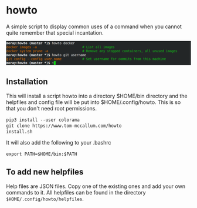 # howto

A simple script to display common uses of a command when you cannot quite remember 
that special incantation.

![howto example](img/howto1.png "HowTo Example")

## Installation

This will install a script howto into a directory $HOME/bin directory and the helpfiles and config file will
be put into $HOME/.config/howto.  This is so that you don't need root permissions.

```
pip3 install --user colorama
git clone https://www.tom-mccallum.com/howto
install.sh
```

It will also add the following to your .bashrc

```
export PATH=$HOME/bin:$PATH
```

## To add new helpfiles

Help files are JSON files.  Copy one of the existing ones and add your own commands to it.  All helpfiles can be found in the directory ```$HOME/.config/howto/helpfiles```.